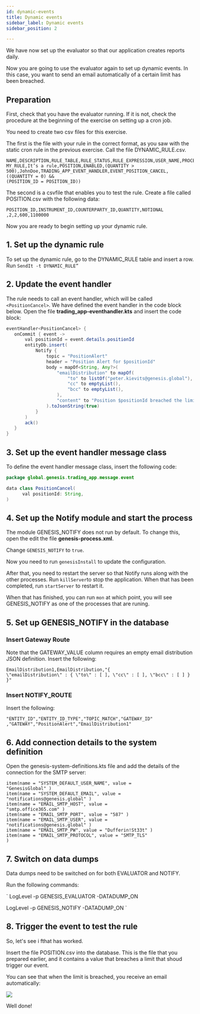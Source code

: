 ```yaml
---
id: dynamic-events
title: Dynamic events
sidebar_label: Dynamic events
sidebar_position: 2

---
```

We have now set up the evaluator so that our application creates reports daily.

Now you are going to use the evaluator again to set up dynamic events. In this case, you want to send an email automatically of a certain limit has been breached.

## Preparation
First, check that you have the evaluator running. If it is not, check the procedure at the beginning of the exercise on setting up a cron job.

You need to create two csv files for this exercise.

The first is the file with your rule in the correct format, as you saw with the static cron rule in the previous exercise. Call the file DYNAMIC_RULE.csv.
```
NAME,DESCRIPTION,RULE_TABLE,RULE_STATUS,RULE_EXPRESSION,USER_NAME,PROCESS_NAME,MESSA
MY_RULE,It’s a rule,POSITION,ENABLED,(QUANTITY >
500),JohnDoe,TRADING_APP_EVENT_HANDLER,EVENT_POSITION_CANCEL,((QUANTITY = 0) &&
(POSITION_ID = POSITION_ID))
```


The second is a csvfile that enables you to test the rule. Create a file called POSITION.csv with the following data:


```
POSITION_ID,INSTRUMENT_ID,COUNTERPARTY_ID,QUANTITY,NOTIONAL
,2,2,600,1100000
```

Now you are ready to begin setting up your dynamic rule.

## 1. Set up the dynamic rule

To set up the dynamic rule, go to the DYNAMIC_RULE table and insert a row. Run `SendIt -t DYNAMIC_RULE”`

## 2. Update the event handler
The rule needs to call an event handler, which will be called `<PositionCancel>`. 
We have defined the event handler in the code block below. Open the file **trading_app-eventhandler.kts** and insert the code block:

 ```java
eventHandler<PositionCancel> {
    onCommit { event ->
        val positionId = event.details.positionId
        entityDb.insert(
            Notify {
                topic = "PositionAlert"
                header = "Position Alert for $positionId"
                body = mapOf<String, Any?>(
                    "emailDistribution" to mapOf(
                        "to" to listOf("peter.kievits@genesis.global"),
                        "cc" to emptyList(),
                        "bcc" to emptyList(),
                    ),
                    "content" to "Position $positionId breached the limit"
                ).toJsonString(true)
            }
        )
        ack()
    }
 }
 ```
## 3. Set up the event handler message class
To define the event handler message class, insert the following code:


```java
package global.genesis.trading_app.message.event

data class PositionCancel(
      val positionId: String,
)
```
## 4. Set up the Notify module and start the process
The module GENESIS_NOTIFY does not run by default. To change this, open the edit the file **genesis-process.xml**.

Change `GENESIS_NOTIFY` to `true`.

Now you need to run `genesisInstall` to update the configuration.

After that, you need to restart the server so that Notify runs along with the other processes.
Run `killServer`to stop the application. When that has been completed, run `startServer` to restart it.

When that has finished, you can run  `mon` at which point, you will see  GENESIS_NOTIFY as one of the processes that are runing.

## 5. Set up GENESIS_NOTIFY in the database
### Insert Gateway Route
Note that the GATEWAY_VALUE column requires an empty email distribution JSON definition.
Insert the following:
```
EmailDistribution1,EmailDistribution,"{
\"emailDistribution\" : { \"to\" : [ ], \"cc\" : [ ], \"bcc\" : [ ] } }"
```

### Insert NOTIFY_ROUTE
Insert the following:

```
"ENTITY_ID","ENTITY_ID_TYPE","TOPIC_MATCH","GATEWAY_ID"
,"GATEWAY","PositionAlert","EmailDistribution1" 
```
## 6. Add connection details to the system definition
Open the genesis-system-definitions.kts file and add the details of the connection for the SMTP server:
```
item(name = "SYSTEM_DEFAULT_USER_NAME", value =
"GenesisGlobal" )
item(name = "SYSTEM_DEFAULT_EMAIL", value =
"notifications@genesis.global" )
item(name = "EMAIL_SMTP_HOST", value =
"smtp.office365.com" )
item(name = "EMAIL_SMTP_PORT", value = "587" )
item(name = "EMAIL_SMTP_USER", value =
"notifications@genesis.global" )
item(name = "EMAIL_SMTP_PW", value = "Dufferin!St33t" )
item(name = "EMAIL_SMTP_PROTOCOL", value = "SMTP_TLS"
)
```
## 7. Switch on data dumps 
Data dumps need to be switched on for both EVALUATOR and NOTIFY.

Run the following commands:

`
LogLevel -p GENESIS_EVALUATOR -DATADUMP_ON

LogLevel -p GENESIS_NOTIFY -DATADUMP_ON
`
## 8. Trigger the event to test the rule
So, let's see i fthat has worked.

Insert the file POSITION.csv into the database. This is the file that you prepared earlier, and it contains a value that breaches a limit that shoud trigger our event.

You can see that when the limit is breached, you receive an email automatically:

![](/img/dynamic-email.png)

Well done!